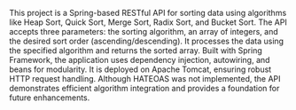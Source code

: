 This project is a Spring-based RESTful API for sorting data using algorithms like Heap Sort, Quick Sort, Merge Sort, Radix Sort, and Bucket Sort. The API accepts three parameters: the sorting algorithm, an array of integers, and the desired sort order (ascending/descending). It processes the data using the specified algorithm and returns the sorted array. Built with Spring Framework, the application uses dependency injection, autowiring, and beans for modularity. It is deployed on Apache Tomcat, ensuring robust HTTP request handling. Although HATEOAS was not implemented, the API demonstrates efficient algorithm integration and provides a foundation for future enhancements.
 
